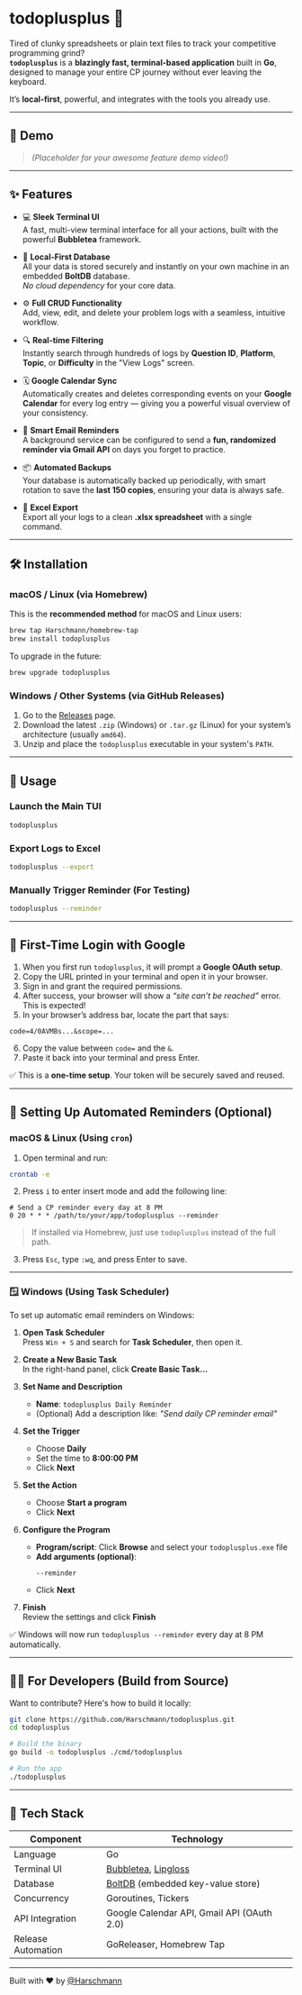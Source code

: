 # todoplusplus 🚀

Tired of clunky spreadsheets or plain text files to track your competitive programming grind?  
**`todoplusplus`** is a **blazingly fast, terminal-based application** built in **Go**, designed to manage your entire CP journey without ever leaving the keyboard.

It’s **local-first**, powerful, and integrates with the tools you already use.

---

## 🎥 Demo

> _(Placeholder for your awesome feature demo video!)_

---

## ✨ Features

- 💻 **Sleek Terminal UI**  
  A fast, multi-view terminal interface for all your actions, built with the powerful **Bubbletea** framework.

- 💾 **Local-First Database**  
  All your data is stored securely and instantly on your own machine in an embedded **BoltDB** database.  
  _No cloud dependency_ for your core data.

- ⚙️ **Full CRUD Functionality**  
  Add, view, edit, and delete your problem logs with a seamless, intuitive workflow.

- 🔍 **Real-time Filtering**  
  Instantly search through hundreds of logs by **Question ID**, **Platform**, **Topic**, or **Difficulty** in the "View Logs" screen.

- 🗓️ **Google Calendar Sync**  
  Automatically creates and deletes corresponding events on your **Google Calendar** for every log entry — giving you a powerful visual overview of your consistency.

- 📧 **Smart Email Reminders**  
  A background service can be configured to send a **fun, randomized reminder via Gmail API** on days you forget to practice.

- 📦 **Automated Backups**  
  Your database is automatically backed up periodically, with smart rotation to save the **last 150 copies**, ensuring your data is always safe.

- 📄 **Excel Export**  
  Export all your logs to a clean **.xlsx spreadsheet** with a single command.

---

## 🛠️ Installation

### macOS / Linux (via Homebrew)

This is the **recommended method** for macOS and Linux users:

```bash
brew tap Harschmann/homebrew-tap
brew install todoplusplus
```

To upgrade in the future:

```bash
brew upgrade todoplusplus
```

### Windows / Other Systems (via GitHub Releases)

1. Go to the [Releases](https://github.com/Harschmann/todoplusplus/releases) page.
2. Download the latest `.zip` (Windows) or `.tar.gz` (Linux) for your system’s architecture (usually `amd64`).
3. Unzip and place the `todoplusplus` executable in your system's `PATH`.

---

## 🚀 Usage

### Launch the Main TUI

```bash
todoplusplus
```

### Export Logs to Excel

```bash
todoplusplus --export
```

### Manually Trigger Reminder (For Testing)

```bash
todoplusplus --reminder
```

---

## 🔑 First-Time Login with Google

1. When you first run `todoplusplus`, it will prompt a **Google OAuth setup**.
2. Copy the URL printed in your terminal and open it in your browser.
3. Sign in and grant the required permissions.
4. After success, your browser will show a _“site can’t be reached”_ error. This is expected!
5. In your browser’s address bar, locate the part that says:

```
code=4/0AVMBs...&scope=...
```

6. Copy the value between `code=` and the `&`.
7. Paste it back into your terminal and press Enter.

✅ This is a **one-time setup**. Your token will be securely saved and reused.

---

## 🤖 Setting Up Automated Reminders (Optional)

### macOS & Linux (Using `cron`)

1. Open terminal and run:

```bash
crontab -e
```

2. Press `i` to enter insert mode and add the following line:

```cron
# Send a CP reminder every day at 8 PM
0 20 * * * /path/to/your/app/todoplusplus --reminder
```

> If installed via Homebrew, just use `todoplusplus` instead of the full path.

3. Press `Esc`, type `:wq`, and press Enter to save.

---

### 🪟 Windows (Using Task Scheduler)

To set up automatic email reminders on Windows:

1. **Open Task Scheduler**  
   Press `Win + S` and search for **Task Scheduler**, then open it.

2. **Create a New Basic Task**  
   In the right-hand panel, click **Create Basic Task...**

3. **Set Name and Description**  
   - **Name**: `todoplusplus Daily Reminder`  
   - (Optional) Add a description like: _"Send daily CP reminder email"_

4. **Set the Trigger**  
   - Choose **Daily**
   - Set the time to **8:00:00 PM**
   - Click **Next**

5. **Set the Action**  
   - Choose **Start a program**
   - Click **Next**

6. **Configure the Program**  
   - **Program/script**: Click **Browse** and select your `todoplusplus.exe` file  
   - **Add arguments (optional)**:  
     ```
     --reminder
     ```
   - Click **Next**

7. **Finish**  
   Review the settings and click **Finish**

✅ Windows will now run `todoplusplus --reminder` every day at 8 PM automatically.

---

## 👨‍💻 For Developers (Build from Source)

Want to contribute? Here's how to build it locally:

```bash
git clone https://github.com/Harschmann/todoplusplus.git
cd todoplusplus

# Build the binary
go build -o todoplusplus ./cmd/todoplusplus

# Run the app
./todoplusplus
```

---

## 🔧 Tech Stack

| Component         | Technology                          |
|------------------|--------------------------------------|
| Language          | Go                                   |
| Terminal UI       | [Bubbletea](https://github.com/charmbracelet/bubbletea), [Lipgloss](https://github.com/charmbracelet/lipgloss) |
| Database          | [BoltDB](https://github.com/etcd-io/bbolt) (embedded key-value store) |
| Concurrency       | Goroutines, Tickers                  |
| API Integration   | Google Calendar API, Gmail API (OAuth 2.0) |
| Release Automation| GoReleaser, Homebrew Tap             |

---

Built with ❤️ by [@Harschmann](https://github.com/Harschmann)
